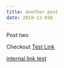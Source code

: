 ```yaml
---
title: Another post
date: 2018-12-016
---
```


Post two

Checkout [Test Link](https://github.com/aaronvanston)

[internal link test](/projects)